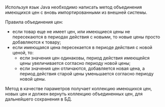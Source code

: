 Используя язык Java необходимо написать метод объединения имеющихся цен с вновь импортированными из внешней системы.

Правила объединения цен:
* если товар еще не имеет цен, или имеющиеся цены не пересекаются в периодах действия с новыми, то новые цены просто добавляются к товару;
* если имеющаяся цена пересекается в периоде действия с новой ценой, то:
  + если значения цен одинаковы, период действия имеющейся цены увеличивается согласно периоду новой цены;
  + если значения цен отличаются, добавляется новая цена, а период действия старой цены уменьшается согласно периоду новой цены.

Метод в качестве параметров получает коллекцию имеющихся цен, новых цен и должен вернуть коллекцию объединенных цен, для дальнейшего сохранения в БД. 
